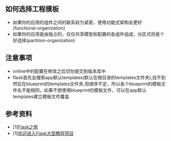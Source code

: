 ## 如何选择工程模板
- 如果你的应用的组件之间的联系较为紧密，使用功能式架构会更好(functional-organization)
- 如果你的应用是由独立的，仅仅共享模型和配置的各组件组成，分区式将是个好选择(partition-organization)


## 注意事项
- online中的配置在修改之后切勿提交到版本库中
- flask首先会搜索app默认templates(默认在根目录的templates文件夹),找不到然后在blueprint的templates文件夹,但顺序不定，所以各个blueprint的模板文件名不能相同，如果不想使用blueprint的模板文件，可以在app默认templates建立模板文件覆盖

## 参考资料
- [1][Flask之旅](https://spacewander.github.io/explore-flask-zh/index.html)
- [1][欢迎进入Flask大型教程项目](http://www.pythondoc.com/flask-mega-tutorial)
